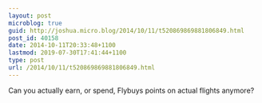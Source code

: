 ```yaml
---
layout: post
microblog: true
guid: http://joshua.micro.blog/2014/10/11/t520869869881806849.html
post_id: 40158
date: 2014-10-11T20:33:48+1100
lastmod: 2019-07-30T17:41:44+1100
type: post
url: /2014/10/11/t520869869881806849.html
---
```

Can you actually earn, or spend, Flybuys points on actual flights anymore?
